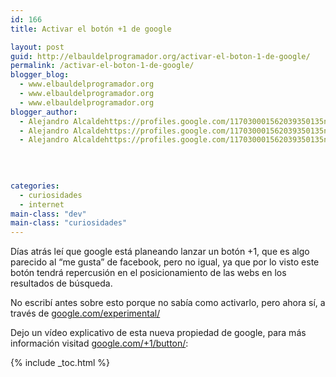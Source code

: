 ```yaml
---
id: 166
title: Activar el botón +1 de google

layout: post
guid: http://elbauldelprogramador.org/activar-el-boton-1-de-google/
permalink: /activar-el-boton-1-de-google/
blogger_blog:
  - www.elbauldelprogramador.org
  - www.elbauldelprogramador.org
  - www.elbauldelprogramador.org
blogger_author:
  - Alejandro Alcaldehttps://profiles.google.com/117030001562039350135noreply@blogger.com
  - Alejandro Alcaldehttps://profiles.google.com/117030001562039350135noreply@blogger.com
  - Alejandro Alcaldehttps://profiles.google.com/117030001562039350135noreply@blogger.com

  
  
  
categories:
  - curiosidades
  - internet
main-class: "dev"
main-class: "curiosidades"
---
```

Días atrás leí que google está planeando lanzar un botón +1, que es algo parecido al &#8220;me gusta&#8221; de facebook, pero no igual, ya que por lo visto este botón tendrá repercusión en el posicionamiento de las webs en los resultados de búsqueda.  
  
<!--ad-->

No escribí antes sobre esto porque no sabía como activarlo, pero ahora sí, a través de [google.com/experimental/][1]

Dejo un vídeo explicativo de esta nueva propiedad de google, para más información visitad [google.com/+1/button/][2]: 





 [1]: http://www.google.com/experimental/
 [2]: http://www.google.com/+1/button/

{% include _toc.html %}
